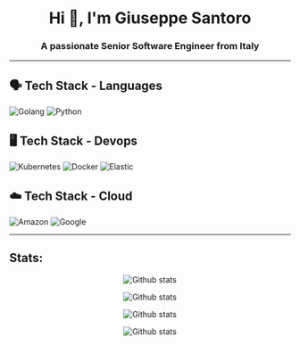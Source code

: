 <h1 align="center">Hi 👋, I'm Giuseppe Santoro</h1>
<h3 align="center">A passionate Senior Software Engineer from Italy</h3>

---

## 🗣️ Tech Stack - Languages

![Golang](https://img.shields.io/badge/-golang-00ADD8?&style=for-the-badge&logo=go&logoColor=white)
![Python](https://img.shields.io/badge/-python-3776AB?&style=for-the-badge&logo=python&logoColor=white)

## 🖥️ Tech Stack - Devops

![Kubernetes](https://img.shields.io/badge/-kubernetes-326CE5?&style=for-the-badge&logo=kubernetes&logoColor=white)
![Docker](https://img.shields.io/badge/-docker-2496ED?&style=for-the-badge&logo=docker&logoColor=white)
![Elastic](https://img.shields.io/badge/-elastic-005571?&style=for-the-badge&logo=elastic&logoColor=white)

## ☁️ Tech Stack - Cloud

![Amazon](https://img.shields.io/badge/-amazon-FF9900?&style=for-the-badge&logo=amazon&logoColor=white)
![Google](https://img.shields.io/badge/-google-4285F4?&style=for-the-badge&logo=google&logoColor=white)

---

## Stats:

<p align="center">
  <img src="https://github-readme-stats.vercel.app/api/top-langs?username=gsantoro&count_private=true&hide=scala,html,Jupyter%20Notebook&show_icons=true&locale=en&theme=vue-dark#gh-dark-mode-only" title="github stats" alt="Github stats" />
</p>
<p align="center">
  <img src="https://github-readme-stats.vercel.app/api/top-langs?username=gsantoro&count_private=true&hide=scala,html,Jupyter%20Notebook&show_icons=true&locale=en&theme=vue#gh-light-mode-only" title="github stats" alt="Github stats" />
</p>


<p align="center">
  <img src="https://github-readme-stats.vercel.app/api?username=gsantoro&count_private=true&show_icons=true&locale=en&theme=vue-dark#gh-dark-mode-only" title="github stats" alt="Github stats" />
</p>
<p align="center">
  <img src="https://github-readme-stats.vercel.app/api?username=gsantoro&count_private=true&show_icons=true&locale=en&theme=vue#gh-light-mode-only" title="github stats" alt="Github stats" />
</p>